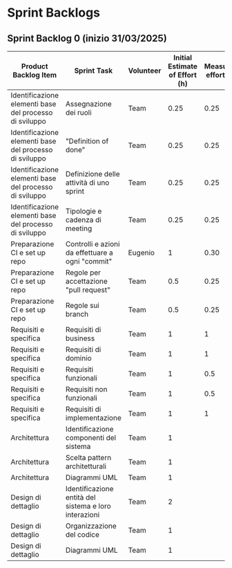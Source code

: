 # Sprint Backlogs
## Sprint Backlog 0 (inizio 31/03/2025)
| **Product Backlog Item**                               | **Sprint Task**                                       | **Volunteer** | **Initial Estimate of Effort (h)** | **Measured effort (h)** | **Remaining effort for the next sprint (h)** |
|--------------------------------------------------------|-------------------------------------------------------|---------------|------------------------------------|-------------------------|----------------------------------------------|
| Identificazione elementi base del processo di sviluppo | Assegnazione dei ruoli                                | Team          | 0.25                               | 0.25                    |                                              |
| Identificazione elementi base del processo di sviluppo | "Definition of done"                                  | Team          | 0.25                               | 0.25                    |                                              |
| Identificazione elementi base del processo di sviluppo | Definizione delle attività di uno sprint              | Team          | 0.25                               | 0.25                    |                                              |
| Identificazione elementi base del processo di sviluppo | Tipologie e cadenza di meeting                        | Team          | 0.25                               | 0.25                    |                                              |
| Preparazione CI e set up repo                          | Controlli e azioni da effettuare a ogni "commit"      | Eugenio       | 1                                  | 0.30                    | 0.00                                         |
| Preparazione CI e set up repo                          | Regole per accettazione "pull request"                | Team          | 0.5                                | 0.25                    |                                              |
| Preparazione CI e set up repo                          | Regole sui branch                                     | Team          | 0.5                                | 0.25                    |                                              |
| Requisiti e specifica                                  | Requisiti di business                                 | Team          | 1                                  | 1                       |                                              |
| Requisiti e specifica                                  | Requisiti di dominio                                  | Team          | 1                                  | 1                       |                                              |
| Requisiti e specifica                                  | Requisiti funzionali                                  | Team          | 1                                  | 0.5                     |                                              |
| Requisiti e specifica                                  | Requisiti non funzionali                              | Team          | 1                                  | 0.5                     |                                              |
| Requisiti e specifica                                  | Requisiti di implementazione                          | Team          | 1                                  | 1                       |                                              |
| Architettura                                           | Identificazione componenti del sistema                | Team          | 1                                  |                         |                                              |
| Architettura                                           | Scelta pattern architetturali                         | Team          | 1                                  |                         |                                              |
| Architettura                                           | Diagrammi UML                                         | Team          | 1                                  |                         |                                              |
| Design di dettaglio                                    | Identificazione entità del sistema e loro interazioni | Team          | 2                                  |                         |                                              |
| Design di dettaglio                                    | Organizzazione del codice                             | Team          | 1                                  |                         |                                              |
| Design di dettaglio                                    | Diagrammi UML                                         | Team          | 1                                  |                         |                                              |
